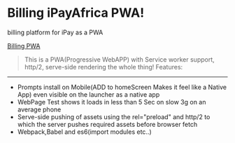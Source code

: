 # Billing iPayAfrica PWA!
billing platform for iPay as a PWA 

[Billing PWA](http://billing.ipayafrica.com)

> This is a PWA(Progressive WebAPP) with Service worker support, http/2, serve-side rendering the whole thing!
Features:
--------

- Prompts install on Mobile(ADD to homeScreen Makes it feel like a Native App) even visible on the launcher as a native app
- WebPage Test shows it loads in less than 5 Sec on slow 3g on an average phone
- Serve-side pushing of assets using the rel="preload" and http/2 to which the server pushes required assets before browser fetch
- Webpack,Babel and es6(import modules etc..)


